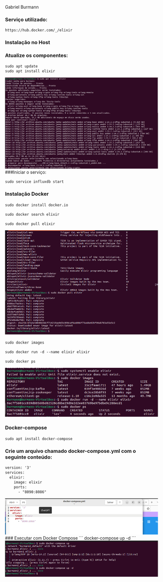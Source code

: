 Gabriel Burmann

### Serviço utilizado:
```
https://hub.docker.com/_/elixir
```

### Instalação no Host
### Atualize os componentes:
```
sudo apt update
sudo apt install elixir
```
<img src="./img/elixir.png">
###Iniciar o serviço:

```
sudo service influxdb start
```

### Instalação Docker

`sudo docker install docker.io`

`sudo docker search elixir`

`sudo docker pull elixir`

<img src="./img/pull.png">

`sudo docker images`

`sudo docker run -d --name elixir elixir`

`sudo docker ps`

<img src="./img/docker-ps.png">

### Docker-compose

`sudo apt install docker-compose`

### Crie um arquivo chamado docker-compose.yml com o seguinte conteúdo:
```
version: '3'
services:
  elixir:
    image: elixir
    ports:
      - "8090:8086"
```
<img src="./img/docker-compose.png">
### Executar com Docker Compose
```
docker-compose up -d
```
<img src="./img/up.png">
